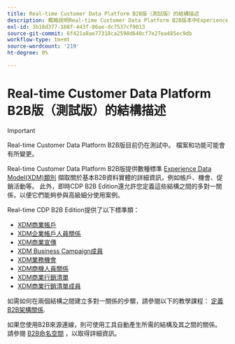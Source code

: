 ```yaml
---
title: Real-time Customer Data Platform B2B版（測試版）的結構描述
description: 概略說明Real-time Customer Data Platform B2B版本中Experience Data Model(XDM)結構之角色。
exl-id: 3b18d377-108f-443f-86ae-dc7537cf9013
source-git-commit: 6f421a8ae77318ca2598d640cf7e27ea485ec9db
workflow-type: tm+mt
source-wordcount: '219'
ht-degree: 0%

---
```


# Real-time Customer Data Platform B2B版（測試版）的結構描述

>[!IMPORTANT]
>
>Real-time Customer Data Platform B2B版目前仍在測試中。 檔案和功能可能會有所變更。

Real-time Customer Data Platform B2B版提供數種標準 [Experience Data Model(XDM)類別](../../xdm/schema/composition.md#class) 擷取關於基本B2B資料實體的詳細資訊，例如帳戶、機會、促銷活動等。 此外，即時CDP B2B Edition還允許您定義這些結構之間的多對一關係，以便它們能夠參與高級細分使用案例。

Real-time CDP B2B Edition提供了以下標準類：

* [XDM商業帳戶](../../xdm/classes/b2b/business-account.md)
* [XDM企業帳戶人員關係](../../xdm/classes/b2b/business-account-person-relation.md)
* [XDM商業宣傳](../../xdm/classes/b2b/business-campaign.md)
* [XDM Business Campaign成員](../../xdm/classes/b2b/business-campaign-members.md)
* [XDM業務機會](../../xdm/classes/b2b/business-opportunity.md)
* [XDM商機人員關係](../../xdm/classes/b2b/business-opportunity-person-relation.md)
* [XDM商業行銷清單](../../xdm/classes/b2b/business-marketing-list.md)
* [XDM商業行銷清單成員](../../xdm/classes/b2b/business-marketing-list-members.md)

如需如何在兩個結構之間建立多對一關係的步驟，請參閱以下的教學課程： [定義B2B架構關係](../../xdm/tutorials/relationship-b2b.md).

如果您使用B2B來源連線，則可使用工具自動產生所需的結構及其之間的關係。 請參閱 [B2B命名空間](../../sources/connectors/adobe-applications/marketo/marketo-namespaces.md) ，以取得詳細資訊。
